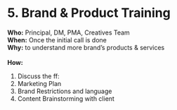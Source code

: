 # 5. Brand & Product Training

**Who:** Principal, DM, PMA, Creatives Team \
**When:** Once the initial call is done \
**Why:** to understand more brand’s products & services \
\
**How:**&#x20;

1. Discuss the ff:&#x20;
2. Marketing Plan&#x20;
3. Brand Restrictions and language&#x20;
4. Content Brainstorming with client&#x20;
